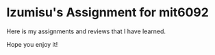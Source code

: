 # Izumisu's Assignment for mit6092

Here is my assignments and reviews that I have learned.

Hope you enjoy it!
